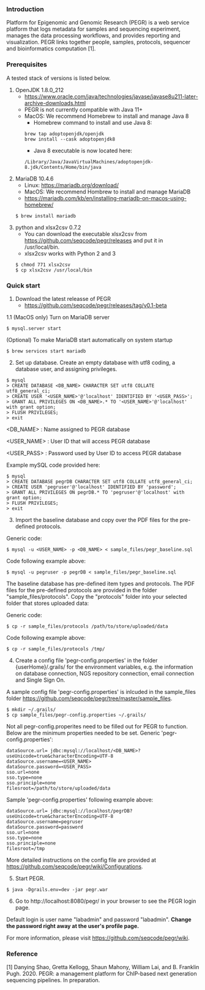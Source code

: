 ### Introduction

Platform for Epigenomic and Genomic Research (PEGR) is a web service platform that logs metadata for samples and sequencing experiment, manages the data processing workflows, and provides reporting and visualization. PEGR links together people, samples, protocols, sequencer and bioinformatics computation [1].

### Prerequisites

A tested stack of versions is listed below.

1. OpenJDK 1.8.0_212
   - https://www.oracle.com/java/technologies/javase/javase8u211-later-archive-downloads.html
   - PEGR is not currently compatible with Java 11+
   - MacOS: We recommend Homebrew to install and manage Java 8
      - Homebrew command to install and use Java 8:
      ```
      brew tap adoptopenjdk/openjdk
      brew install --cask adoptopenjdk8
      ```
      - Java 8 executable is now located here:
      ```
      /Library/Java/JavaVirtualMachines/adoptopenjdk-8.jdk/Contents/Home/bin/java
      ```
3. MariaDB 10.4.6
   - Linux: https://mariadb.org/download/
   - MacOS: We recommend Hombrew to install and manage MariaDB
   - https://mariadb.com/kb/en/installing-mariadb-on-macos-using-homebrew/
   ```
   $ brew install mariadb
   ```
5. python and xlsx2csv 0.7.2 
   - You can download the executable xlsx2csv from https://github.com/seqcode/pegr/releases and put it in /usr/local/bin.
   - xlsx2csv works with Python 2 and 3
   ```
   $ chmod 771 xlsx2csv
   $ cp xlsx2csv /usr/local/bin
   ```

### Quick start

1. Download the latest releasse of PEGR
   - https://github.com/seqcode/pegr/releases/tag/v0.1-beta

1.1 (MacOS only) Turn on MariaDB server
   ```
   $ mysql.server start
   ``` 

   (Optional) To make MariaDB start automatically on system startup 
   ```
   $ brew services start mariadb
   ```

2. Set up database. Create an empty database with utf8 coding, a database user, and assigning privileges.
```
$ mysql
> CREATE DATABASE <DB_NAME> CHARACTER SET utf8 COLLATE utf8_general_ci;
> CREATE USER '<USER_NAME>'@'localhost' IDENTIFIED BY '<USER_PASS>';
> GRANT ALL PRIVILEGES ON <DB_NAME>.* TO '<USER_NAME>'@'localhost' with grant option;
> FLUSH PRIVILEGES;
> exit
```
<DB_NAME> : Name assigned to PEGR database

<USER_NAME> : User ID that will access PEGR database

<USER_PASS> : Password used by User ID to access PEGR database


Example mySQL code provided here:
```
$ mysql
> CREATE DATABASE pegrDB CHARACTER SET utf8 COLLATE utf8_general_ci;
> CREATE USER 'pegruser'@'localhost' IDENTIFIED BY 'password';
> GRANT ALL PRIVILEGES ON pegrDB.* TO 'pegruser'@'localhost' with grant option;
> FLUSH PRIVILEGES;
> exit
```

3. Import the baseline database and copy over the PDF files for the pre-defined protocols.
   
Generic code:
```
$ mysql -u <USER_NAME> -p <DB_NAME> < sample_files/pegr_baseline.sql 
```
Code following example above:
```
$ mysql -u pegruser -p pegrDB < sample_files/pegr_baseline.sql
```
The baseline database has pre-defined item types and protocols. The PDF files for the  pre-defined protocols are provided in the folder "sample_files/protocols". Copy the "protocols" folder into your selected folder that stores uploaded data:

Generic code:
```
$ cp -r sample_files/protocols /path/to/store/uploaded/data
```
Code following example above:
```
$ cp -r sample_files/protocols /tmp/
```

4. Create a config file 'pegr-config.properties' in the folder {userHome}/.grails/ for the environment variables, e.g. the information on database connection, NGS repository connection, email connection and Single Sign On.

A sample config file 'pegr-config.properties' is inlcuded in the sample_files folder https://github.com/seqcode/pegr/tree/master/sample_files. 
```
$ mkdir ~/.grails/
$ cp sample_files/pegr-config.properties ~/.grails/
```

Not all pegr-config.properites need to be filled out for PEGR to function. Below are the minimum properties needed to be set.
Generic 'pegr-config.properties':
```
dataSource.url= jdbc:mysql://localhost/<DB_NAME>?useUnicode=true&characterEncoding=UTF-8
dataSource.username=<USER_NAME>
dataSource.password=<USER_PASS>
sso.url=none
sso.type=none
sso.principle=none
filesroot=/path/to/store/uploaded/data
```

Sample 'pegr-config.properties' following example above:
```
dataSource.url= jdbc:mysql://localhost/pegrDB?useUnicode=true&characterEncoding=UTF-8
dataSource.username=pegruser
dataSource.password=password
sso.url=none
sso.type=none
sso.principle=none
filesroot=/tmp
```
More detailed instructions on the config file are provided at https://github.com/seqcode/pegr/wiki/Configurations.

5. Start PEGR.

```
$ java -Dgrails.env=dev -jar pegr.war
```

6. Go to http://localhost:8080/pegr/ in your browser to see the PEGR login page.

Default login is user name "labadmin" and password "labadmin". **Change the password right away at the user's profile page.**

For more information, please visit https://github.com/seqcode/pegr/wiki.

### Reference

[1] Danying Shao, Gretta Kellogg, Shaun Mahony, William Lai, and B. Franklin Pugh. 2020. PEGR: a management platform for ChIP-based next generation sequencing pipelines. In preparation.

